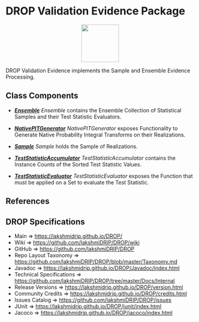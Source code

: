 # DROP Validation Evidence Package

<p align="center"><img src="https://github.com/lakshmiDRIP/DROP/blob/master/DRIP_Logo.gif?raw=true" width="100"></p>

DROP Validation Evidence implements the Sample and Ensemble Evidence Processing.


## Class Components

 * [***Ensemble***](https://github.com/lakshmiDRIP/DROP/tree/master/src/main/java/org/drip/validation/evidence/Ensemble.java)
 <i>Ensemble</i> contains the Ensemble Collection of Statistical Samples and their Test Statistic Evaluators.

 * [***NativePITGenerator***](https://github.com/lakshmiDRIP/DROP/tree/master/src/main/java/org/drip/validation/evidence/NativePITGenerator.java)
 <i>NativePITGenerator</i> exposes Functionality to Generate Native Probability Integral Transforms on their Realizations.

 * [***Sample***](https://github.com/lakshmiDRIP/DROP/tree/master/src/main/java/org/drip/validation/evidence/Sample.java)
 <i>Sample</i> holds the Sample of Realizations.

 * [***TestStatisticAccumulator***](https://github.com/lakshmiDRIP/DROP/tree/master/src/main/java/org/drip/validation/evidence/TestStatisticAccumulator.java)
 <i>TestStatisticAccumulator</i> contains the Instance Counts of the Sorted Test Statistic Values.

 * [***TestStatisticEvaluator***](https://github.com/lakshmiDRIP/DROP/tree/master/src/main/java/org/drip/validation/evidence/TestStatisticEvaluator.java)
 <i>TestStatisticEvaluator</i> exposes the Function that must be applied on a Set to evaluate the Test Statistic.


## References

## DROP Specifications

 * Main                     => https://lakshmidrip.github.io/DROP/
 * Wiki                     => https://github.com/lakshmiDRIP/DROP/wiki
 * GitHub                   => https://github.com/lakshmiDRIP/DROP
 * Repo Layout Taxonomy     => https://github.com/lakshmiDRIP/DROP/blob/master/Taxonomy.md
 * Javadoc                  => https://lakshmidrip.github.io/DROP/Javadoc/index.html
 * Technical Specifications => https://github.com/lakshmiDRIP/DROP/tree/master/Docs/Internal
 * Release Versions         => https://lakshmidrip.github.io/DROP/version.html
 * Community Credits        => https://lakshmidrip.github.io/DROP/credits.html
 * Issues Catalog           => https://github.com/lakshmiDRIP/DROP/issues
 * JUnit                    => https://lakshmidrip.github.io/DROP/junit/index.html
 * Jacoco                   => https://lakshmidrip.github.io/DROP/jacoco/index.html
